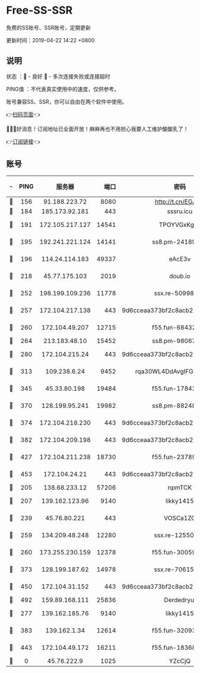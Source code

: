 # Free-SS-SSR

免费的SS账号、SSR账号，定期更新

更新时间：2019-04-22 14:22 +0800

## 说明

状态     ：🙂 - 良好 🙁 - 多次连接失败或连接超时

PING值   ：不代表真实使用中的速度，仅供参考。

账号兼容SS、SSR，你可以自由在两个软件中使用。

👉[扫码页面](https://liesauer.github.io/Free-SS-SSR/)👈

🎉🎉🎉好消息！订阅地址已全面开放！麻麻再也不用担心我要人工维护酸酸乳了！

👉[订阅链接](https://www.liesauer.net/yogurt/subscribe?ACCESS_TOKEN=DAYxR3mMaZAsaqUb)👈

## 账号

|-|PING|服务器|端口|密码|加密方式|区域|
|:----:|:----:|:-----:|-----:|:----:|:----:|:----:|
|🙂|156|91.188.223.72|8080|http://t.cn/EGJIyrl|rc4-md5|RU|
|🙂|184|185.173.92.181|443|sssru.icu|rc4-md5|RU|
|🙂|191|172.105.217.127|14541|TPOYVGxKglpi|aes-256-cfb|JP|
|🙂|195|192.241.221.124|14141|ss8.pm-24189399|aes-256-cfb|US|
|🙂|196|114.24.114.183|49337|eAcE3v|chacha20-ietf|TW|
|🙂|218|45.77.175.103|2019|doub.io|aes-128-ctr|SG|
|🙂|252|198.199.109.236|11778|ssx.re-50998611|aes-256-cfb|US|
|🙂|257|172.104.217.138|443|9d6cceaa373bf2c8acb22e60b6a58be6|aes-256-cfb|US|
|🙂|260|172.104.49.207|12715|f55.fun-68432861|aes-256-cfb|SG|
|🙂|264|213.183.48.10|15452|ss8.pm-98067260|rc4-md5|RU|
|🙂|280|172.104.215.24|443|9d6cceaa373bf2c8acb22e60b6a58be6|aes-256-cfb|US|
|🙂|313|109.238.6.24|9452|rqa30WL4DdAvgIFG6Fs3znzTa|aes-256-cfb|FR|
|🙂|345|45.33.80.198|19484|f55.fun-17843218|aes-256-cfb|US|
|🙂|370|128.199.95.241|19982|ss8.pm-88248816|aes-256-cfb|SG|
|🙂|374|172.104.218.230|443|9d6cceaa373bf2c8acb22e60b6a58be6|aes-256-cfb|US|
|🙂|382|172.104.209.198|443|9d6cceaa373bf2c8acb22e60b6a58be6|aes-256-cfb|US|
|🙂|427|172.104.211.238|18730|f55.fun-23789353|aes-256-cfb|US|
|🙂|453|172.104.24.21|443|9d6cceaa373bf2c8acb22e60b6a58be6|aes-256-cfb|US|
|🙂|205|138.68.233.12|57206|npmTCK|rc4-md5|US|
|🙂|207|139.162.123.96|9140|likky1415|aes-256-cfb|JP|
|🙂|239|45.76.80.221|443|VOSCa1ZG|aes-256-cfb|DE|
|🙂|259|134.209.48.248|12280|ssx.re-12550293|aes-256-cfb|US|
|🙂|260|173.255.230.159|12378|f55.fun-30059944|aes-256-cfb|US|
|🙂|373|128.199.187.62|14978|ssx.re-70615001|aes-256-cfb|SG|
|🙂|450|172.104.31.152|443|9d6cceaa373bf2c8acb22e60b6a58be6|aes-256-cfb|US|
|🙂|492|159.89.168.111|25836|Derdedryuj|chacha20|IN|
|🙁|277|139.162.185.76|9140|likky1415|aes-256-cfb|DE|
|🙁|383|139.162.1.34|12614|f55.fun-32093873|aes-256-cfb|SG|
|🙁|443|172.104.49.172|16211|f55.fun-18368784|aes-256-cfb|SG|
|🙁|0|45.76.222.9|1025|YZcCjQ|rc4-md5|JP|
